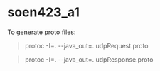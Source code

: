 # soen423_a1

To generate proto files:

> protoc -I=. --java_out=. udpRequest.proto

> protoc -I=. --java_out=. udpResponse.proto